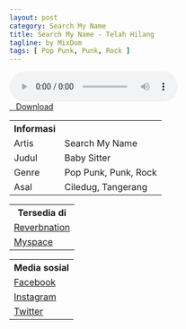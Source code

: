 ```yaml
---
layout: post
category: Search My Name
title: Search My Name - Telah Hilang
tagline: by MixDom
tags: [ Pop Punk, Punk, Rock ]
---
```


<audio class='js-player' style="--plyr-color-main: #212121;" controls>
<source src="https://drive.google.com/uc?authuser=0&id=1tVrXC-rWMnqnntjQSco_b4hrD-V2U0qN&export=download" type="audio/mp3">
</audio>

<!--more-->

<div class="post-button text-center">
<a class="btn" href="https://drive.google.com/uc?authuser=0&id=1tVrXC-rWMnqnntjQSco_b4hrD-V2U0qN&export=download">
<i class="fa fa-caret-down" aria-hidden="true"></i>&nbsp; &nbsp;Download
</a>
</div>

<table>
<tr>
<th>Informasi</th>
<th></th>
</tr>
<tr>
<td>Artis</td>
<td>Search My Name</td>
</tr>
<tr>
<td>Judul</td>
<td>Baby Sitter</td>
</tr>
<tr>
<td>Genre</td>
<td>Pop Punk, Punk, Rock</td>
</tr>
<tr>
<td>Asal</td>
<td>Ciledug, Tangerang</td>
</tr>
</table>

<table>
<tr>
<th>Tersedia di</th>
</tr>
<tr>
<td><a href="https://www.reverbnation.com/searchmynamepoppunk">Reverbnation</a></td>
</tr>
<tr>
<td><a href="https://myspace.com/searchmynamepunk">Myspace</a></td>
</tr>
</table>

<table>
<tr>
<th>Media sosial</th>
</tr>
<tr>
<td><a href="https://facebook.com/SearchMyName2008">Facebook</a></td>
</tr>
<tr>
<td><a href="https://www.instagram.com/searchmynamepunk/">Instagram</a></td>
</tr>
<tr>
<td><a href="https://twitter.com/SMNtwitt">Twitter</a></td>
</tr>
</table>
